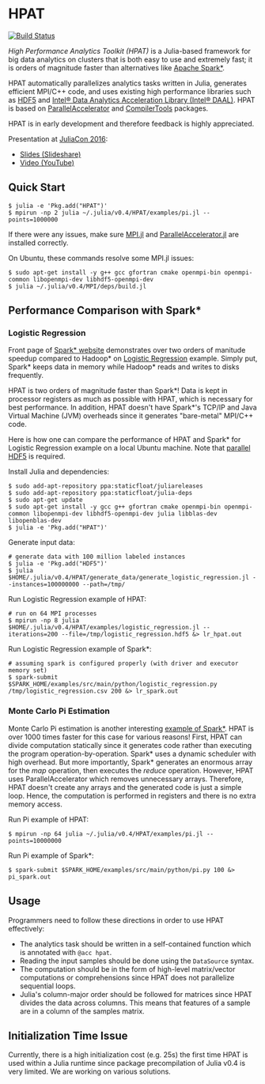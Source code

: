 # HPAT

[![Build Status](https://travis-ci.org/IntelLabs/HPAT.jl.svg?branch=master)](https://travis-ci.org/IntelLabs/HPAT.jl)

*High Performance Analytics Toolkit (HPAT)* is a Julia-based framework for big data analytics on clusters that
is both easy to use and extremely fast; it is orders of magnitude faster than alternatives 
like [Apache Spark\*](http://spark.apache.org/).  

HPAT automatically parallelizes analytics tasks written in Julia, generates efficient MPI/C++ code, 
and uses existing high performance libraries such as [HDF5](https://www.hdfgroup.org/HDF5/)
and [Intel&reg; Data Analytics Acceleration Library (Intel&reg; DAAL)](https://software.intel.com/en-us/daal). 
HPAT is based on [ParallelAccelerator](https://github.com/IntelLabs/ParallelAccelerator.jl) 
and [CompilerTools](https://github.com/IntelLabs/CompilerTools.jl) packages. 

HPAT is in early development and therefore feedback is highly appreciated.

Presentation at [JuliaCon 2016](http://juliacon.org/):
- [Slides (Slideshare)](http://www.slideshare.net/EhsanTotoni/hpat-presentation-at-juliacon-2016)
- [Video (YouTube)](https://www.youtube.com/watch?v=Qa7nfaDacII)

## Quick Start
```shell
$ julia -e 'Pkg.add("HPAT")'
$ mpirun -np 2 julia ~/.julia/v0.4/HPAT/examples/pi.jl --points=1000000 
```

If there were any issues, make sure [MPI.jl](https://github.com/JuliaParallel/MPI.jl) 
and [ParallelAccelerator.jl](https://github.com/IntelLabs/ParallelAccelerator.jl)
are installed correctly.

On Ubuntu, these commands resolve some MPI.jl issues:
```shell
$ sudo apt-get install -y g++ gcc gfortran cmake openmpi-bin openmpi-common libopenmpi-dev libhdf5-openmpi-dev
$ julia ~/.julia/v0.4/MPI/deps/build.jl
```

## Performance Comparison with Spark\*
### Logistic Regression

Front page of [Spark\* website](http://spark.apache.org/) demonstrates over two orders of manitude
speedup compared to Hadoop\* on [Logistic Regression](https://github.com/apache/spark/blob/master/examples/src/main/python/logistic_regression.py) example. Simply put, Spark\* keeps data
in memory while Hadoop\* reads and writes to disks frequently.

HPAT is two orders of magnitude faster than Spark\*!
Data is kept in processor registers as much as possible with HPAT, which is necessary for best performance.
In addition, HPAT doesn't have Spark\*'s TCP/IP and Java Virtual Machine (JVM) overheads since it generates "bare-metal" MPI/C++ code.

Here is how one can compare the performance of HPAT and Spark\* for Logistic Regression example on a local Ubuntu machine.
Note that [parallel HDF5](https://www.hdfgroup.org/HDF5/PHDF5/) is required.

Install Julia and dependencies:
```shell
$ sudo add-apt-repository ppa:staticfloat/juliareleases
$ sudo add-apt-repository ppa:staticfloat/julia-deps
$ sudo apt-get update
$ sudo apt-get install -y gcc g++ gfortran cmake openmpi-bin openmpi-common libopenmpi-dev libhdf5-openmpi-dev julia libblas-dev libopenblas-dev
$ julia -e 'Pkg.add("HPAT")' 
```


Generate input data:
```shell
# generate data with 100 million labeled instances
$ julia -e 'Pkg.add("HDF5")'
$ julia $HOME/.julia/v0.4/HPAT/generate_data/generate_logistic_regression.jl --instances=100000000 --path=/tmp/
```

Run Logistic Regression example of HPAT:
```shell
# run on 64 MPI processes
$ mpirun -np 8 julia $HOME/.julia/v0.4/HPAT/examples/logistic_regression.jl --iterations=200 --file=/tmp/logistic_regression.hdf5 &> lr_hpat.out
```

Run Logistic Regression example of Spark\*:
```shell
# assuming spark is configured properly (with driver and executor memory set)
$ spark-submit $SPARK_HOME/examples/src/main/python/logistic_regression.py /tmp/logistic_regression.csv 200 &> lr_spark.out
```
### Monte Carlo Pi Estimation
Monte Carlo Pi estimation is another interesting [example of Spark\*](https://github.com/apache/spark/blob/master/examples/src/main/python/pi.py).
HPAT is over 1000 times faster for this case for various reasons!
First, HPAT can divide computation statically since it generates code rather than executing the program operation-by-operation.
Spark\* uses a dynamic scheduler with high overhead. But more importantly, Spark\* generates an enormous
array for the *map* operation, then executes the *reduce* operation. However, HPAT uses ParallelAccelerator
which removes unnecessary arrays. Therefore, HPAT doesn't create any arrays and the generated code is just a simple loop.
Hence, the computation is performed in registers and there is no extra memory access.

Run Pi example of HPAT:
```shell
$ mpirun -np 64 julia ~/.julia/v0.4/HPAT/examples/pi.jl --points=10000000
```

Run Pi example of Spark\*:
```shell
$ spark-submit $SPARK_HOME/examples/src/main/python/pi.py 100 &> pi_spark.out
```

## Usage

Programmers need to follow these directions in order to use HPAT effectively:
- The analytics task should be written in a self-contained function
  which is annotated with `@acc hpat`.
- Reading the input samples should be done using the `DataSource` syntax. 
- The computation should be in the form of high-level matrix/vector computations or comprehensions
since HPAT does not parallelize sequential loops.
- Julia's column-major order should be followed for matrices since HPAT divides the data across columns.
This means that features of a sample are in a column of the samples matrix.

## Initialization Time Issue 

Currently, there is a high initialization cost (e.g. 25s) the first time HPAT is
used within a Julia runtime since package precompilation
of Julia v0.4 is very limited. We are working on various solutions.


